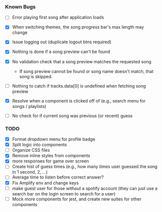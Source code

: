### Known Bugs
- [ ] Error playing first song after application loads
- [x] When switching themes, the song progress bar's max length may change
- [x] Issue logging out (duplicate logout btns required)
- [x] Nothing is done if a song preview can't be found 
- [x] No validation check that a song preview matches the requested song
    - If song preview cannot be found or song name doesn't match, that song is skipped.

- [ ] Nothing to catch if tracks.data[0] is undefined when fetching song preview
- [x] Resolve when a component is clicked off of (e.g., search menu for songs / playlists)
- [ ] No check for if current song was previous (or recent) guess


### TODO
- [x] Format dropdown menu for profile badge
- [x] Split logic into components
- [ ] Organize CSS files
- [x] Remove inline styles from components
- [x] more responses for game over screen
- [ ] Create hist of guess times (e.g., how many times user guessed the song in 1 second, 2, ...) 
- [ ] Average time to listen before correct answer?
- [x] Fix Amplify env and change keys 
- [ ] make guest user for those without a spotify account (they can just use a search bar on the login screen to search for a user)
- [ ] Mock more components for jest, and create new suites for other components